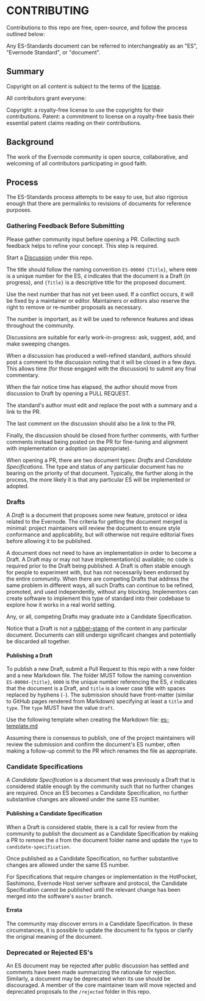 # CONTRIBUTING

Contributions to this repo are free, open-source, and follow the process outlined below:

Any ES-Standards document can be referred to interchangeably as an "ES", "Evernode Standard", or "document".

## Summary

Copyright on all content is subject to the terms of the [license](LICENSE).

All contributors grant everyone:

Copyright: a royalty-free license to use the copyrights for their contributions.
Patent: a commitment to license on a royalty-free basis their essential patent claims reading on their contributions.

## Background

The work of the Evernode community is open source, collaborative, and welcoming of all contributors participating in good faith.

## Process

The ES-Standards process attempts to be easy to use, but also rigorous enough that there are permalinks to revisions of documents for reference purposes.

### Gathering Feedback Before Submitting

Please gather community input before opening a PR. Collecting such feedback helps to refine your concept. This step is required.

Start a [Discussion](https://github.com/Evernerd/Evernode-Standards/discussions) under this repo.

The title should follow the naming convention `ES-0000d {Title}`, where `0000` is a unique number for the ES, `d` indicates that the document is a Draft (in progress), and `{Title}` is a descriptive title for the proposed document.

Use the next number that has not yet been used. If a conflict occurs, it will be fixed by a maintainer or editor. Maintainers or editors also reserve the right to remove or re-number proposals as necessary.

The number is important, as it will be used to reference features and ideas throughout the community.

Discussions are suitable for early work-in-progress: ask, suggest, add, and make sweeping changes.

When a discussion has produced a well-refined standard, authors should post a comment to the discussion noting that it will be closed in a few days. This allows time (for those engaged with the discussion) to submit any final commentary. 

When the fair notice time has elapsed, the author should move from discussion to Draft by opening a PULL REQUEST.


The standard's author must edit and replace the post with a summary and a link to the PR.

The last comment on the discussion should also be a link to the PR.

Finally, the discussion should be closed from further comments, with further comments instead being posted on the PR for fine-tuning and alignment with implementation or adoption (as appropriate).

When opening a PR, there are two document types: *Drafts* and *Candidate Specifications*. The type and status of any particular document has no bearing on the priority of that document. Typically, the further along in the process, the more likely it is that any particular ES will be implemented or adopted.

### Drafts

A _Draft_ is a document that proposes some new feature, protocol or idea related to the Evernode. The criteria for getting the document merged is minimal: project maintainers will review the document to ensure style conformance and applicability, but will otherwise not require editorial fixes before allowing it to be published.

A document does not need to have an implementation in order to become a Draft. A Draft may or may not have implementation(s) available; no code is required prior to the Draft being published.
A Draft is often stable enough for people to experiment with, but has not necessarily been endorsed by the entire community. When there are competing Drafts that address the same problem in different ways, all such Drafts can continue to be refined, promoted, and used independently, without any blocking. Implementors can create software to implement this type of standard into their codebase to explore how it works in a real world setting.

Any, or all, competing Drafts may graduate into a Candidate Specification.

Notice that a Draft is not a [rubber-stamp](https://idioms.thefreedictionary.com/rubber-stamp) of the content in any particular document. Documents can still undergo significant changes and potentially be discarded all together.

#### Publishing a Draft

To publish a new Draft, submit a Pull Request to this repo with a new folder and a new Markdown file. The folder MUST follow the naming convention `ES-0000d-{title}`, `0000` is the unique number referencing the ES, `d` indicates that the document is a Draft, and `title` is a lower case title with spaces replaced by hyphens (`-`). The submission should have front-matter (similar to GitHub pages rendered from Markdown) specifying at least a `title` and `type`. The `type` MUST have the value `draft`.

Use the following template when creating the Markdown file: [es-template.md](./es-template.md)

Assuming there is consensus to publish, one of the project maintainers will review the submission and confirm the document's ES number, often making a follow-up commit to the PR which renames the file as appropriate.

### Candidate Specifications

A _Candidate Specification_ is a document that was previously a Draft that is considered stable enough by the community such that no further changes are required. Once an ES becomes a Candidate Specification, no further substantive changes are allowed under the same ES number.

#### Publishing a Candidate Specification

When a Draft is considered stable, there is a call for review from the community to publish the document as a Candidate Specification by making a PR to remove the `d` from the document folder name and update the `type` to `candidate-specification`.


Once published as a Candidate Specification, no further substantive changes are allowed under the same ES number.

For Specifications that require changes or implementation in the HotPocket, Sashimono, Evernode Host server software and protocol, the Candidate Specification cannot be published until the relevant change has been merged into the software's `master` branch.

#### Errata

The community may discover errors in a Candidate Specification. In these circumstances, it is possible to update the document to fix typos or clarify the original meaning of the document.

### Deprecated or Rejected ES's

An ES document may be rejected after public discussion has settled and comments have been made summarizing the rationale for rejection. Similarly, a document may be deprecated when its use should be discouraged. A member of the core maintainer team will move rejected and deprecated proposals to the `/rejected` folder in this repo.
